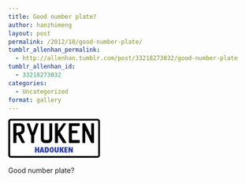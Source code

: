 ```yaml
---
title: Good number plate?
author: hanzhimeng
layout: post
permalink: /2012/10/good-number-plate/
tumblr_allenhan_permalink:
  - http://allenhan.tumblr.com/post/33218273032/good-number-plate
tumblr_allenhan_id:
  - 33218273032
categories:
  - Uncategorized
format: gallery
---
```

[<img class="alignnone size-full wp-image-433" alt="tumblr_mbm261wWmd1qzkacto1_" src="/images/uploads/2013/03/tumblr_mbm261wWmd1qzkacto1_.jpg" width="186" height="79" />][1]

Good number plate?

 [1]: /images/uploads/2013/03/tumblr_mbm261wWmd1qzkacto1_.jpg
